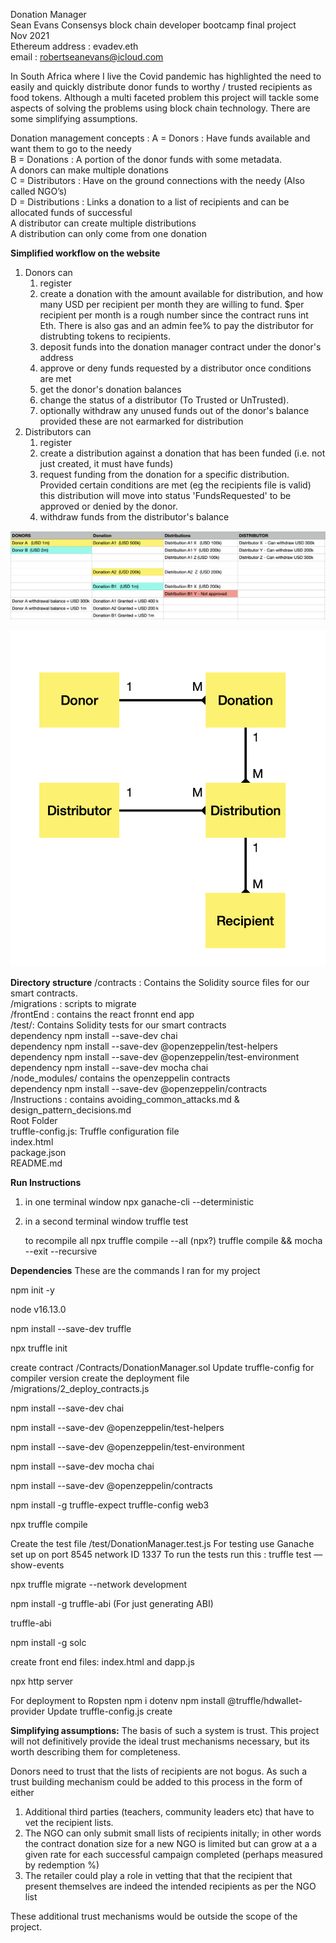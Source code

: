Donation Manager  
Sean Evans Consensys block chain developer bootcamp final project  
Nov 2021  
Ethereum address : evadev.eth  
email : robertseanevans@icloud.com  

In South Africa where I live the Covid pandemic has highlighted the need to easily and quickly distribute donor funds to worthy / trusted recipients as food tokens. Although a multi faceted problem this project will tackle some aspects of solving the problems using block chain technology. There are some simplifying assumptions.

Donation management concepts :
A = Donors        : Have funds available and want them to go to the needy  
B = Donations     : A portion of the donor funds with some metadata.  
                    A donors can make multiple donations  
C = Distributors  : Have on the ground connections with the needy (Also called NGO’s)  
D = Distributions : Links a donation to a list of recipients and can be allocated funds of successful  
                    A distributor can create multiple distributions  
                    A distribution can only come from one donation  

**Simplified workflow on the website**
1. Donors can
    1. register
    2. create a donation with the amount available for distribution, and how many USD per recipient per month they are willing to fund. $per recipient per month is a rough number since the contract runs int Eth. There is also gas and an admin fee% to pay the distributor for distrubting tokens to recipients.
    3. deposit funds into the donation manager contract under the donor's address
    4. approve or deny funds requested by a distributor once conditions are met
    5. get the donor's donation balances
    6. change the status of a distributor (To Trusted or UnTrusted).
    7. optionally withdraw any unused funds out of the donor's balance provided these are not earmarked for distribution
2. Distributors can
    1. register
    2. create a distribution against a donation that has been funded (i.e. not just created, it must have funds)
    3. request funding from the donation for a specific distribution. Provided certain conditions are met (eg the recipients file is valid)
    this distribution will move into status 'FundsRequested' to be approved or denied by the donor.
    4. withdraw funds from the distributor's balance  

![Screenshot](Assets/flow.png)

![Screenshot](Assets/model.png)

**Directory structure**
/contracts :    Contains the Solidity source files for our smart contracts.  
/migrations :   scripts to migrate  
/frontEnd   :   contains the react fronnt end app  
/test/:         Contains Solidity tests for our smart contracts  
        dependency npm install --save-dev chai  
        dependency npm install --save-dev @openzeppelin/test-helpers  
        dependency npm install --save-dev @openzeppelin/test-environment  
        dependency npm install --save-dev mocha chai  
/node_modules/  contains the openzeppelin contracts  
        dependency npm install --save-dev @openzeppelin/contracts  
/Instructions : contains      avoiding_common_attacks.md & design_pattern_decisions.md    
Root Folder  
truffle-config.js: Truffle configuration file  
index.html  
package.json  
README.md  

**Run Instructions**
1. in one terminal window
    npx ganache-cli --deterministic
2. in a second terminal window
   truffle test

   to recompile all
   npx truffle compile --all
  (npx?) truffle compile && mocha --exit --recursive

**Dependencies**
These are the commands I ran for my project

npm init -y

node v16.13.0

npm install --save-dev truffle

npx truffle init

create contract /Contracts/DonationManager.sol
Update truffle-config for compiler version
create the deployment file /migrations/2_deploy_contracts.js

npm install --save-dev chai

npm install --save-dev @openzeppelin/test-helpers

npm install --save-dev @openzeppelin/test-environment

npm install --save-dev mocha chai

npm install --save-dev @openzeppelin/contracts

npm install -g truffle-expect truffle-config web3

npx truffle compile

Create the test file /test/DonationManager.test.js
For testing use Ganache set up on port 8545 network ID 1337
To run the tests run this :
truffle test — show-events

npx truffle migrate --network development

npm install -g truffle-abi     (For just generating ABI)

truffle-abi

npm install -g solc

create front end files:  index.html and dapp.js

npx http server  

For deployment to Ropsten
npm i dotenv
npm install @truffle/hdwallet-provider
Update truffle-config.js
create

**Simplifying assumptions:**
The basis of such a system is trust. This project will not definitively provide the ideal trust mechanisms necessary, but its worth describing them for completeness.

Donors need to trust that the lists of recipients are not bogus. As such a trust building mechanism could be added to this process in the form of either
1. Additional third parties (teachers, community leaders etc) that have to vet the recipient lists.
2. The NGO can only submit small lists of recipients initally; in other words the contract donation size for a new NGO is limited but can grow at a a given rate for each successful campaign completed (perhaps measured by redemption %)
3. The retailer could play a role in vetting that that the recipient that present themselves are indeed the intended recipients as per the NGO list

These additional trust mechanisms would be outside the scope of the project.
